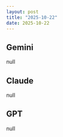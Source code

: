 ```yaml
---
layout: post
title: "2025-10-22"
date: 2025-10-22
---
```


## Gemini

null

## Claude

null

## GPT

null
